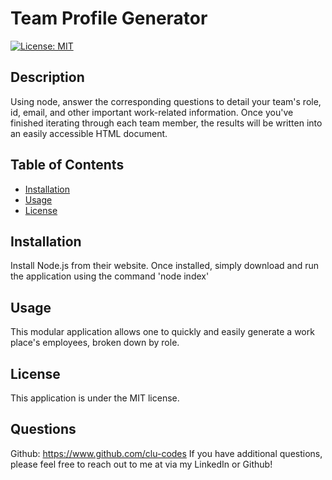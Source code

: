 # Team Profile Generator 
[![License: MIT](https://img.shields.io/badge/License-MIT-yellow.svg)](https://opensource.org/licenses/MIT)

## Description
Using node, answer the corresponding questions to detail your team's role, id, email, and other important work-related information. Once you've finished iterating through each team member, the results will be written into an easily accessible HTML document.

## Table of Contents
- [Installation](#Installation)
- [Usage](#Usage)
- [License](#License)


## Installation
Install Node.js from their website. Once installed, simply download and run the application using the command 'node index'

## Usage
This modular application allows one to quickly and easily generate a work place's employees, broken down by role. 

## License
This application is under the MIT license.







## Questions
Github: https://www.github.com/clu-codes
If you have additional questions, please feel free to reach out to me at via my LinkedIn or Github! 